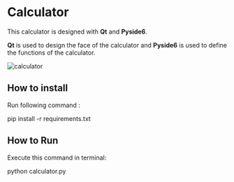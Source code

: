 # Calculator 

This calculator is designed with **Qt** and **Pyside6**.

**Qt** is used to design the face of the calculator and **Pyside6** is used to define the functions of the calculator.

![calculator](https://github.com/Shima-Bazzazan/Calculator/assets/149187804/fd79befb-8a63-4c7d-9d9c-9380f1e3bdb6)


## How to install
Run following command :

pip install -r requirements.txt


## How to Run
Execute this command in terminal:

python calculator.py
